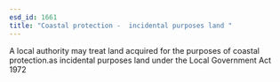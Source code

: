 ```yaml
---
esd_id: 1661
title: "Coastal protection -  incidental purposes land "
---
```


A local authority may treat land acquired for the purposes of coastal protection.as incidental purposes land under the Local Government Act 1972 

